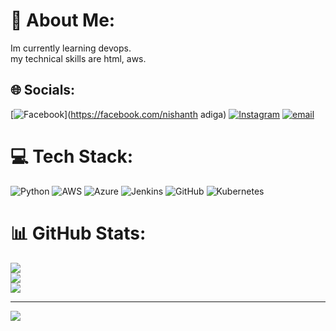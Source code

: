 # 💫 About Me:
Im currently learning devops.<br>my technical skills are html, aws.<br>


## 🌐 Socials:
[![Facebook](https://img.shields.io/badge/Facebook-%231877F2.svg?logo=Facebook&logoColor=white)](https://facebook.com/nishanth adiga) [![Instagram](https://img.shields.io/badge/Instagram-%23E4405F.svg?logo=Instagram&logoColor=white)](https://instagram.com/nishanth_bs_) [![email](https://img.shields.io/badge/Email-D14836?logo=gmail&logoColor=white)](mailto:nishanthbs98@gmail.com) 

# 💻 Tech Stack:
![Python](https://img.shields.io/badge/python-3670A0?style=for-the-badge&logo=python&logoColor=ffdd54) ![AWS](https://img.shields.io/badge/AWS-%23FF9900.svg?style=for-the-badge&logo=amazon-aws&logoColor=white) ![Azure](https://img.shields.io/badge/azure-%230072C6.svg?style=for-the-badge&logo=microsoftazure&logoColor=white) ![Jenkins](https://img.shields.io/badge/jenkins-%232C5263.svg?style=for-the-badge&logo=jenkins&logoColor=white) ![GitHub](https://img.shields.io/badge/github-%23121011.svg?style=for-the-badge&logo=github&logoColor=white) ![Kubernetes](https://img.shields.io/badge/kubernetes-%23326ce5.svg?style=for-the-badge&logo=kubernetes&logoColor=white)
# 📊 GitHub Stats:
![](https://github-readme-stats.vercel.app/api?username=nishanth1215&theme=dark&hide_border=false&include_all_commits=false&count_private=false)<br/>
![](https://github-readme-streak-stats.herokuapp.com/?user=nishanth1215&theme=dark&hide_border=false)<br/>
![](https://github-readme-stats.vercel.app/api/top-langs/?username=nishanth1215&theme=dark&hide_border=false&include_all_commits=false&count_private=false&layout=compact)

---
[![](https://visitcount.itsvg.in/api?id=nishanth1215&icon=0&color=0)](https://visitcount.itsvg.in)

<!-- Proudly created with GPRM ( https://gprm.itsvg.in ) -->

<!--
**nishanth1215/nishanth1215** is a ✨ _special_ ✨ repository because its `README.md` (this file) appears on your GitHub profile.

Here are some ideas to get you started:

- 🔭 I’m currently working on ...
- 🌱 I’m currently learning ...
- 👯 I’m looking to collaborate on ...
- 🤔 I’m looking for help with ...
- 💬 Ask me about ...
- 📫 How to reach me: ...
- 😄 Pronouns: ...
- ⚡ Fun fact: ...
-->
